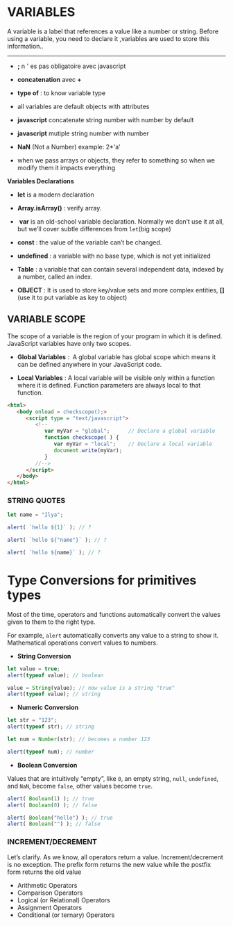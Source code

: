 # VARIABLES

A variable is a label that references a value like a number or string. Before using a variable, you need to declare it ,variables are used to store this information..

****

- **;** n ' es pas obligatoire avec javascript

- **concatenation** avec **+** 

- **type of** : to know variable type

- all variables are default objects with attributes

- **javascript** concatenate string number with number by default

- **javascript** mutiple string number with number

- **NaN** (Not a Number) example: 2*'a'

- when we pass arrays or objects, they refer to something so when we modify them it impacts everything

**Variables Declarations**

- **let** is a modern declaration

- **Array.isArray()** : verify array.

-  **var** is an old-school variable declaration. Normally we don’t use it at all, but we’ll cover subtle differences from `let`(big scope)

- **const** : the value of the variable can’t be changed.

- **undefined** : a variable with no base type, which is not yet initialized

- **Table** : a variable that can contain several independent data, indexed by a number, called an index.

- **OBJECT** : It is used to store key/value sets and more complex entities, **[]** (use it to put variable as key to object)

## VARIABLE SCOPE

The scope of a variable is the region of your program in which it is defined. JavaScript variables have only two scopes.

- **Global Variables** :  A global variable has global scope which means it can be defined anywhere in your JavaScript code.

- **Local Variables** : A local variable will be visible only within a function where it is defined. Function parameters are always local to that function.

```html
<html>
   <body onload = checkscope();>   
      <script type = "text/javascript">
         <!--
            var myVar = "global";      // Declare a global variable
            function checkscope( ) {
               var myVar = "local";    // Declare a local variable
               document.write(myVar);
            }
         //-->
      </script>     
   </body>
</html>
```

### STRING QUOTES

```javascript
let name = "Ilya";

alert( `hello ${1}` ); // ?

alert( `hello ${"name"}` ); // ?

alert( `hello ${name}` ); // ?
```

# Type Conversions for primitives types

Most of the time, operators and functions automatically convert the values given to them to the right type.

For example, `alert` automatically converts any value to a string to show it. Mathematical operations convert values to numbers.

- **String Conversion** 

```javascript
let value = true;
alert(typeof value); // boolean

value = String(value); // now value is a string "true"
alert(typeof value); // string
```

- **Numeric Conversion**    

```javascript
let str = "123";
alert(typeof str); // string

let num = Number(str); // becomes a number 123

alert(typeof num); // number
```

- **Boolean Conversion**

Values that are intuitively “empty”, like `0`, an empty string, `null`, `undefined`, and `NaN`, become `false`, other values become `true`.

```javascript
alert( Boolean(1) ); // true
alert( Boolean(0) ); // false

alert( Boolean("hello") ); // true
alert( Boolean("") ); // false
```

### INCREMENT/DECREMENT

Let’s clarify. As we know, all operators return a value. Increment/decrement is no exception. The prefix form returns the new value while the postfix form returns the old value

- Arithmetic Operators
- Comparison Operators
- Logical (or Relational) Operators
- Assignment Operators
- Conditional (or ternary) Operators
